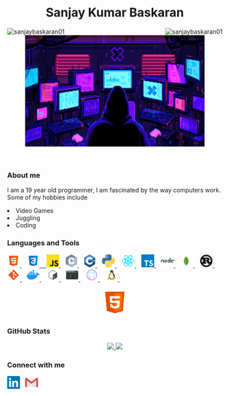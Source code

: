 <h1 align="center"> Sanjay Kumar Baskaran </h1>
<p align="center" float="left">
<img align="left" src="https://komarev.com/ghpvc/?username=sanjaybaskaran01&label=Profile%20views&color=blueviolet" alt="sanjaybaskaran01"/>
<img align="right" src="https://img.shields.io/github/followers/sanjaybaskaran01?color=blueviolet&label=Followers" alt="sanjaybaskaran01" /> 
</p>

<p align="center" float="left">
  <a href="https://github.com/sanjaybaskaran01?tab=repositories">
  <img src="./assets/background.gif" height="260" width="420"/>
  </a>
</p>
<br>
<h3>About me</h3>
  <p> I am a 19 year old programmer, I am fascinated by the way computers work. Some of my hobbies include 
  <li>Video Games </li>
  <li>Juggling</li>
  <li>Coding</li>
</p>

<h3>Languages and Tools</h3>
<p align="left">
  <a href="https://www.w3.org/html/" target="_blank">
  <img src="./assets/html.svg" height="30"/>
  </a>
  &nbsp;&nbsp;
  <a href="https://www.w3.org/Style/CSS/" target="_blank">
  <img src="./assets/css.svg" height="30"/>
  &nbsp;&nbsp;
  </a>
  <a href="https://www.javascript.com/" target="_blank">
  <img src="./assets/javascript.svg" height="30"/>
  </a>
  &nbsp;&nbsp;
  <a href="https://www.cprogramming.com/" target="_blank">
  <img src="./assets/c.svg" height="30"/>
  </a>
  &nbsp;&nbsp;
  <a href="https://isocpp.org/" target="_blank">
  <img src="./assets/cpp.svg" height="30"/>
  </a>
  &nbsp;&nbsp;
  <a href="https://www.python.org/" target="_blank">
  <img src="./assets/python.svg" height="30"/>
  </a>
  &nbsp;&nbsp;
  <a href="https://reactjs.org/" target="_blank">
  <img src="./assets/reactjs.svg" height="30"/>
  </a>
  &nbsp;&nbsp;
  <a href="https://www.typescriptlang.org/" target="_blank">
  <img src="./assets/typescript.svg" height="30"/>
  </a>
  &nbsp;&nbsp;
  <a href="https://nodejs.org/en/" target="_blank">
  <img src="./assets/nodejs.svg" height="30"/>
  </a>
  &nbsp;&nbsp;
  <a href="https://www.mongodb.com/" target="_blank">
  <img src="./assets/mongodb.svg" height="30"/>
  </a>
  &nbsp;&nbsp;
  <a href="https://www.rust-lang.org/" target="_blank">
  <img src="./assets/rust.svg" height="30"/>
  </a>
  &nbsp;&nbsp;
  <a href="https://git-scm.com/" target="_blank">
  <img src="./assets/git.svg" height="30"/>
  </a>
  &nbsp;&nbsp;
  <a href="https://www.docker.com/" target="_blank">
  <img src="./assets/docker.svg" height="30"/>
  </a>
  &nbsp;&nbsp;
  <a href="https://www.gnu.org/software/bash/" target="_blank">
  <img src="./assets/bash.svg" height="30"/>
  </a>
  &nbsp;&nbsp;
  <a href="https://unix.org/" target="_blank">
  <img src="./assets/console.png" height="30"/>
  </a>
  &nbsp;&nbsp;
  <a href="https://github.com/" target="_blank">
  <img src="./assets/github.svg" height="30"/>
  </a>
  &nbsp;&nbsp;
  <a href="https://www.linux.org/" target="_blank">
  <img src="./assets/linux.png" height="30"/>
  </a>
  &nbsp;&nbsp;
</p>
<p align="center">
  <a href="https://github.com/sanjaybaskaran01?tab=repositories" target="_blank">
  <img src="./assets/languages.gif" height="64"/>
  </a>
</p>
<h3>GitHub Stats</h3>

<p align="center" float="left">
  <a href="https://github.com/sanjaybaskaran01?tab=repositories">
  <img src="https://github-readme-stats.vercel.app/api?username=sanjaybaskaran01&layout=compact&theme=jolly&show_icons=true" height=150/>
  </a>
  <a href="https://github.com/sanjaybaskaran01?tab=repositories">
  <img src="https://github-readme-stats.vercel.app/api/top-langs?username=sanjaybaskaran01&show_icons=true&locale=en&layout=compact&theme=jolly" height=150/>
  </a>
</p>

<h3>Connect with me</h3>
<p align="left">
  <a href="https://www.linkedin.com/in/sanjaybaskaran/"><img src="./assets/linkedin.svg" height="30"/></a>&nbsp;&nbsp;
  <a href="mailto:sanjaybaskaran01@gmail.com"><img src="./assets/gmail.svg" height="30"/></a>&nbsp;&nbsp;

</p>

